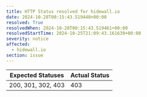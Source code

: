 ```yaml
---
title: HTTP Status resolved for hidewall.io
date: 2024-10-28T00:15:43.519448+00:00
resolved: True
resolvedWhen: 2024-10-28T00:15:43.519461+00:00
resolvedStartTime: 2024-10-25T21:09:43.161639+00:00
severity: notice
affected:
  - hidewall.io
section: issue
---
```


| Expected Statuses | Actual Status  |
|-------------------|----------------|
| 200, 301, 302, 403 | 403 |
